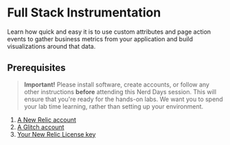 # Full Stack Instrumentation

Learn how quick and easy it is to use custom attributes and page action events to gather business metrics from your application and build visualizations around that data.

## Prerequisites

> **Important!** Please install software, create accounts, or follow any other instructions **before** attending this Nerd Days session. This will ensure that you're ready for the hands-on labs. We want you to spend your lab time learning, rather than setting up your environment.

1. [A New Relic account](https://rb.gy/c2z7ct)
2. [A Glitch account](https://glitch.com/signup)
3. [Your New Relic License key](https://docs.newrelic.com/docs/accounts/accounts-billing/account-setup/new-relic-license-key)